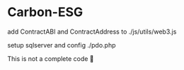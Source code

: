 # Carbon-ESG
 add ContractABI and ContractAddress to ./js/utils/web3.js
 
 setup sqlserver and config ./pdo.php

This is not a complete code 🥹
